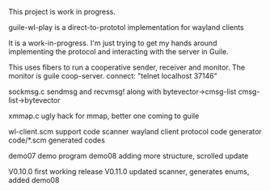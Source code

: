 This project is work in progress.

guile-wl-play is a direct-to-prototol implementation for wayland clients

It is a work-in-progress.  I'm just trying to get my hands around
implementing the protocol and interacting with the server in Guile.

This uses fibers to run a cooperative sender, receiver and monitor.
The monitor is guile coop-server.  connect: "telnet localhost 37146"

sockmsg.c	sendmsg and recvmsg! along with
		bytevector->cmsg-list cmsg-list->bytevector

xmmap.c		ugly hack for mmap, better one coming to guile

wl-client.scm	support code
scanner		wayland client protocol code generator
code/*.scm	generated codes

demo07		demo program
demo08		adding more structure, scrolled update

V0.10.0		first working release
V0.11.0		updated scanner, generates enums, added demo08
